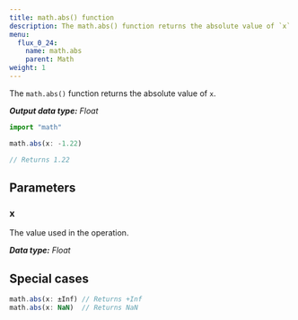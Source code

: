 ```yaml
---
title: math.abs() function
description: The math.abs() function returns the absolute value of `x`.
menu:
  flux_0_24:
    name: math.abs
    parent: Math
weight: 1
---
```


The `math.abs()` function returns the absolute value of `x`.

_**Output data type:** Float_

```js
import "math"

math.abs(x: -1.22)

// Returns 1.22
```

## Parameters

### x
The value used in the operation.

_**Data type:** Float_

## Special cases
```js
math.abs(x: ±Inf) // Returns +Inf
math.abs(x: NaN)  // Returns NaN
```
